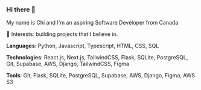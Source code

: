 ### Hi there 👋

My name is Chi and I'm an aspiring Software Developer from Canada

🌱 Interests: building projects that I believe in.
    
**Languages**: Python, Javascript, Typescript, HTML, CSS, SQL

**Technologies**: React.js, Next.js, TailwindCSS, Flask, SQLite, PostgreSQL, Git, Supabase, AWS, Django, TailwindCSS,  Figma

**Tools**:  Git, Flask, SQLite, PostgreSQL, Supabase, AWS, Django,  Figma, AWS S3
  

  
<!--
**qimcis/qimcis** is a ✨ _special_ ✨ repository because its `README.md` (this file) appears on your GitHub profile.

Here are some ideas to get you started:

- 🔭 I’m currently working on ...
- 🌱 I’m currently learning ...
- 👯 I’m looking to collaborate on ...
- 🤔 I’m looking for help with ...
- 💬 Ask me about ...
- 📫 How to reach me: ...
- 😄 Pronouns: ...
- ⚡ Fun fact: ...
-->
